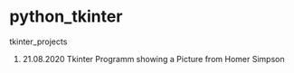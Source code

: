 # python_tkinter
 tkinter_projects

1. 21.08.2020 Tkinter Programm showing a Picture from Homer Simpson
